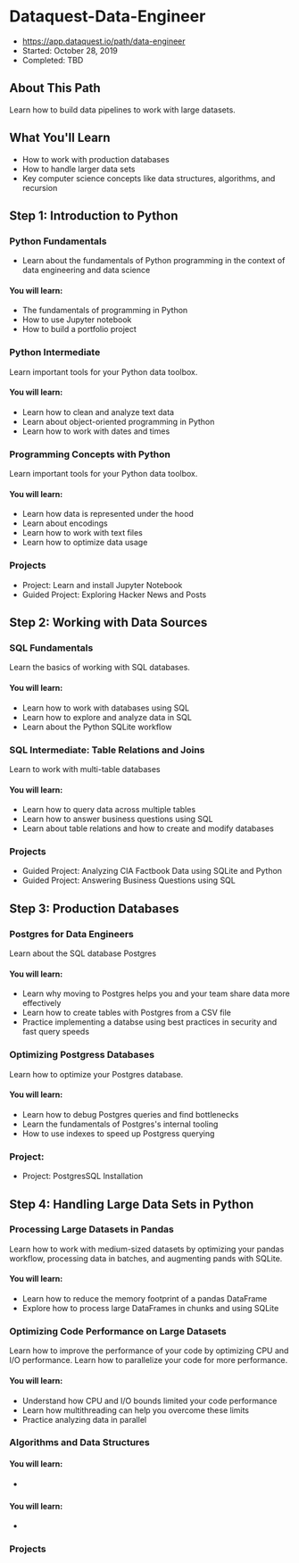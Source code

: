 # Dataquest-Data-Engineer
- https://app.dataquest.io/path/data-engineer
- Started: October 28, 2019
- Completed: TBD

## About This Path
Learn how to build data pipelines to work with large datasets.

## What You'll Learn
* How to work with production databases
* How to handle larger data sets
* Key computer science concepts like data structures, algorithms, and recursion

## Step 1: Introduction to Python
### Python Fundamentals
* Learn about the fundamentals of Python programming in the context of data engineering and data science
#### You will learn:
* The fundamentals of programming in Python
* How to use Jupyter notebook
* How to build a portfolio project

### Python Intermediate
Learn important tools for your Python data toolbox.
#### You will learn:
* Learn how to clean and analyze text data
* Learn about object-oriented programming in Python
* Learn how to work with dates and times

### Programming Concepts with Python
Learn important tools for your Python data toolbox.
#### You will learn:
* Learn how data is represented under the hood
* Learn about encodings
* Learn how to work with text files
* Learn how to optimize data usage

### Projects
* Project: Learn and install Jupyter Notebook
* Guided Project: Exploring Hacker News and Posts

## Step 2: Working with Data Sources
### SQL Fundamentals
Learn the basics of working with SQL databases.
#### You will learn:
* Learn how to work with databases using SQL
* Learn how to explore and analyze data in SQL
* Learn about the Python SQLite workflow

### SQL Intermediate: Table Relations and Joins
Learn to work with multi-table databases
#### You will learn:
* Learn how to query data across multiple tables
* Learn how to answer business questions using SQL
* Learn about table relations and how to create and modify databases

### Projects
* Guided Project: Analyzing CIA Factbook Data using SQLite and Python
* Guided Project: Answering Business Questions using SQL

## Step 3: Production Databases
### Postgres for Data Engineers
Learn about the SQL database Postgres
#### You will learn:
* Learn why moving to Postgres helps you and your team share data more effectively
* Learn how to create tables with Postgres from a CSV file
* Practice implementing a databse using best practices in security and fast query speeds

### Optimizing Postgress Databases
Learn how to optimize your Postgres database.
#### You will learn:
* Learn how to debug Postgres queries and find bottlenecks
* Learn the fundamentals of Postgres's internal tooling
* How to use indexes to speed up Postgress querying

### Project:
* Project: PostgresSQL Installation

## Step 4: Handling Large Data Sets in Python
### Processing Large Datasets in Pandas
Learn how to work with medium-sized datasets by optimizing your pandas workflow, processing data in batches, and augmenting pands with SQLite.
#### You will learn:
* Learn how to reduce the memory footprint of a pandas DataFrame
* Explore how to process large DataFrames in chunks and using SQLite

### Optimizing Code Performance on Large Datasets
Learn how to improve the performance of your code by optimizing CPU and I/O performance. Learn how to parallelize your code for more performance.
#### You will learn:
* Understand how CPU and I/O bounds limited your code performance
* Learn how multithreading can help you overcome these limits
* Practice analyzing data in parallel

### Algorithms and Data Structures
#### You will learn:
*
### 
#### You will learn:
*
### Projects
